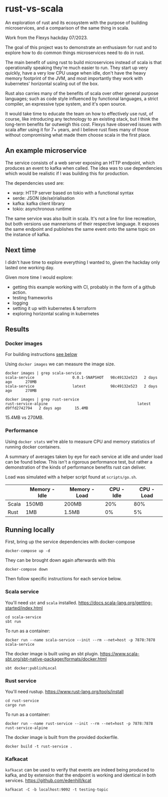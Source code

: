 # rust-vs-scala
An exploration of rust and its ecosystem with the purpose of building microservices, and a comparison of the same thing in scala.

Work from the Flexys hackday 07/2023.

The goal of this project was to demonstrate an enthusiasm for rust and to explore how to do common things microservices need to do in rust. 

The main benefit of using rust to build microservices instead of scala is that operationally speaking they're much easier to run. They start up very quickly,  have a very low CPU usage when idle, don't have the heavy memory footprint of the JVM, and most importantly they work with kubernetes' horizontal scaling out of the box.

Rust also carries many of the benefits of scala over other general purpose languages; such as code style influenced by functional languages, a strict compiler, an expressive type system, and it's open source.

It would take time to educate the team on how to effectively use rust, of course, like introducing any technology to an existing stack, but I think the long-term benefits far outweigh this cost. Flexys have observed issues with scala after using it for 7+ years, and I believe rust fixes many of those without compromising what made them choose scala in the first place.

## An example microservice
The service consists of a web server exposing an HTTP endpoint, which produces an event to kafka when called. The idea was to use dependencies which would be realistic if I was building this for production.

The dependencies used are:
- warp: HTTP server based on tokio with a functional syntax
- serde: JSON (de/se)rialisation
- kafka:  kafka client library 
- tokio: asynchronous runtime

The same service was also built in scala. It's not a line for line recreation, but both versions use mannerisms of their respective language. It exposes the same endpoint and publishes the same event onto the same topic on the instance of kafka.

## Next time
I didn't have time to explore everything I wanted to, given the hackday only lasted one working day.

Given more time I would explore:
- getting this example working with CI, probably in the form of a github action.
- testing frameworks
- logging
- setting it up with kubernetes & terraform
- exploring horizontal scaling in kubernetes

## Results

### Docker images
For building instructions [see below](#scala-service)

Using `docker images` we can measure the image size.

```shell
docker images | grep scala-service
scala-service                 0.0.1-SNAPSHOT   98c49132e523   2 days ago      270MB
scala-service                 latest           98c49132e523   2 days ago      270MB
```

```shell
docker images | grep rust-service
rust-service-alpine                                        latest           d9ffd2742794   2 days ago      15.4MB
```

15.4MB vs 270MB.

### Performance
Using `docker stats` we're able to measure CPU and memory statistics of running docker containers.

A summary of averages taken by eye for each service at idle and under load can be found below. This isn't a rigorous performance test, but rather a demonstration of the kinds of performance benefits rust can deliver.

Load was simulated with a helper script found at `scripts/go.sh`.

|       | Memory - Idle | Memory - Load | CPU - Idle | CPU - Load |
| ----- | ------------- | ------------- | ---------- | ---------- |
| Scala | 150MB         | 200MB         | 20%        | 80%        |
| Rust  | 1MB           | 1.5MB         | 0%         | 5%         |

## Running locally
First, bring up the service dependencies with docker-compose

```shell
docker-compose up -d
```

They can be brought down again afterwards with this
```shell
docker-compose down
```

Then follow specific instructions for each service below.

### Scala service
You'll need `sbt` and `scala` installed. https://docs.scala-lang.org/getting-started/index.html
```shell
cd scala-service
sbt run
```

To run as a container:
```shell
docker run --name scala-service --init --rm --net=host -p 7878:7878 scala-service
```

The docker image is built using an sbt plugin. https://www.scala-sbt.org/sbt-native-packager/formats/docker.html
```shell
sbt docker:publishLocal
```

### Rust service
You'll need rustup. https://www.rust-lang.org/tools/install
```shell
cd rust-service
cargo run
```

To run as a container:
```shell
docker run --name rust-service --init --rm --net=host -p 7878:7878 rust-service-alpine
```

The docker image is built from the provided dockerfile.
```shell
docker build -t rust-service .
```

### Kafkacat
`kafkacat` can be used to verify that events are indeed being produced to kafka, and by extension that the endpoint is working and identical in both services. https://github.com/edenhill/kcat

```shell
kafkacat -C -b localhost:9092 -t testing-topic
```
